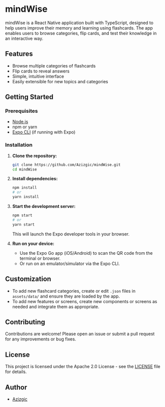 # mindWise

mindWise is a React Native application built with TypeScript, designed to help users improve their memory and learning using flashcards. The app enables users to browse categories, flip cards, and test their knowledge in an interactive way.

## Features

- Browse multiple categories of flashcards
- Flip cards to reveal answers
- Simple, intuitive interface
- Easily extensible for new topics and categories

## Getting Started

### Prerequisites

- [Node.js](https://nodejs.org/)
- npm or yarn
- [Expo CLI](https://docs.expo.dev/get-started/installation/) (if running with Expo)

### Installation

1. **Clone the repository:**

   ```bash
   git clone https://github.com/Azizgic/mindWise.git
   cd mindWise
   ```

2. **Install dependencies:**

   ```bash
   npm install
   # or
   yarn install
   ```

3. **Start the development server:**

   ```bash
   npm start
   # or
   yarn start
   ```

   This will launch the Expo developer tools in your browser.

4. **Run on your device:**
   - Use the Expo Go app (iOS/Android) to scan the QR code from the terminal or browser.
   - Or run on an emulator/simulator via the Expo CLI.

## Customization

- To add new flashcard categories, create or edit `.json` files in `assets/data/` and ensure they are loaded by the app.
- To add new features or screens, create new components or screens as needed and integrate them as appropriate.

## Contributing

Contributions are welcome! Please open an issue or submit a pull request for any improvements or bug fixes.

## License

This project is licensed under the Apache 2.0 License - see the [LICENSE](LICENSE) file for details.

## Author

- [Azizgic](https://github.com/Azizgic)
